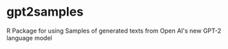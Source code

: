 # gpt2samples
R Package for using Samples of generated texts from Open AI's new GPT-2 language model
